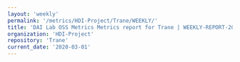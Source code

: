 ```yaml
---
layout: 'weekly'
permalink: '/metrics/HDI-Project/Trane/WEEKLY/'
title: 'DAI Lab OSS Metrics Metrics report for Trane | WEEKLY-REPORT-2020-03-01'
organization: 'HDI-Project'
repository: 'Trane'
current_date: '2020-03-01'
---
```

